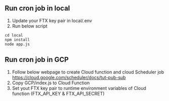 ## Run cron job in local
1. Update your FTX key pair in local/.env
2. Run below script
```
cd local
npm install
node app.js
```

## Run cron job in GCP
1. Follow below webpage to create Cloud function and cloud Scheduler job
https://cloud.google.com/scheduler/docs/tut-pub-sub
2. Copy GCP/index.js to Cloud Function
3. Set yout FTX key pair to runtime environment variables of Cloud function (FTX_API_KEY & FTX_API_SECRET)
